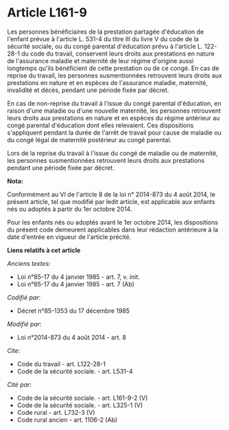 # Article L161-9

Les personnes bénéficiaires de la prestation partagée d'éducation de l'enfant prévue à l'article L. 531-4 du titre III du
livre V du code de la sécurité sociale, ou du congé parental d'éducation prévu à l'article L. 122-28-1 du code du travail,
conservent leurs droits aux prestations en nature de l'assurance maladie et maternité de leur régime d'origine aussi
longtemps qu'ils bénéficient de cette prestation ou de ce congé. En cas de reprise du travail, les personnes susmentionnées
retrouvent leurs droits aux prestations en nature et en espèces de l'assurance maladie, maternité, invalidité et décès,
pendant une période fixée par décret. 

En cas de non-reprise du travail à l'issue du congé parental d'éducation, en raison d'une maladie ou d'une nouvelle
maternité, les personnes retrouvent leurs droits aux prestations en nature et en espèces du régime antérieur au congé
parental d'éducation dont elles relevaient. Ces dispositions s'appliquent pendant la durée de l'arrêt de travail pour cause
de maladie ou du congé légal de maternité postérieur au congé parental. 

Lors de la reprise du travail à l'issue du congé de maladie ou de maternité, les personnes susmentionnées retrouvent leurs
droits aux prestations pendant une période fixée par décret.

**Nota:**

Conformément au VI de l'article 8 de la loi n° 2014-873 du 4 août 2014, le présent article, tel que modifié par ledit
article, est applicable aux enfants nés ou adoptés à partir du 1er octobre 2014.

Pour les enfants nés ou adoptés avant le 1er octobre 2014, les dispositions du présent code demeurent applicables dans leur
rédaction antérieure à la date d'entrée en vigueur de l'article précité.

**Liens relatifs à cet article**

_Anciens textes_:

  - Loi n°85-17 du 4 janvier 1985 - art. 7, v. init.
  - Loi n°85-17 du 4 janvier 1985 - art. 7 (Ab)

_Codifié par_:

  - Décret n°85-1353 du 17 décembre 1985

_Modifié par_:

  - Loi n°2014-873 du 4 août 2014 - art. 8

_Cite_:

  - Code du travail - art. L122-28-1
  - Code de la sécurité sociale. - art. L531-4

_Cité par_:

  - Code de la sécurité sociale. - art. L161-9-2 (V)
  - Code de la sécurité sociale. - art. L325-1 (V)
  - Code rural - art. L732-3 (V)
  - Code rural ancien - art. 1106-2 (Ab)
